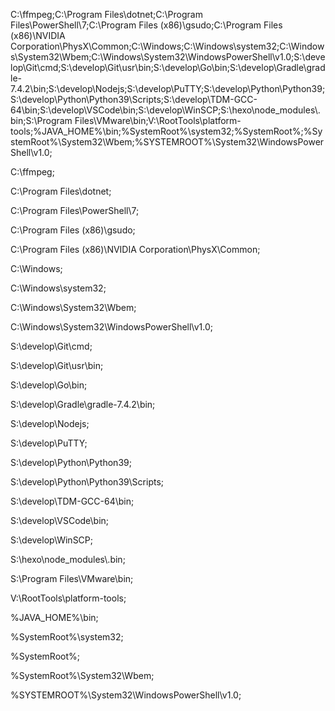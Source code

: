 
C:\ffmpeg\;C:\Program Files\dotnet\;C:\Program Files\PowerShell\7\;C:\Program Files (x86)\gsudo\;C:\Program Files (x86)\NVIDIA Corporation\PhysX\Common\;C:\Windows\;C:\Windows\system32\;C:\Windows\System32\Wbem\;C:\Windows\System32\WindowsPowerShell\v1.0\;S:\develop\Git\cmd\;S:\develop\Git\usr\bin\;S:\develop\Go\bin\;S:\develop\Gradle\gradle-7.4.2\bin\;S:\develop\Nodejs\;S:\develop\PuTTY\;S:\develop\Python\Python39\;S:\develop\Python\Python39\Scripts\;S:\develop\TDM-GCC-64\bin\;S:\develop\VSCode\bin\;S:\develop\WinSCP\;S:\hexo\node_modules\\.bin\;S:\Program Files\VMware\bin\;V:\RootTools\platform-tools\;%JAVA_HOME%\bin\;%SystemRoot%\system32\;%SystemRoot%\;%SystemRoot%\System32\Wbem\;%SYSTEMROOT%\System32\WindowsPowerShell\v1.0\;

C:\ffmpeg\;

C:\Program Files\dotnet\;

C:\Program Files\PowerShell\7\;

C:\Program Files (x86)\gsudo\;

C:\Program Files (x86)\NVIDIA Corporation\PhysX\Common\;

C:\Windows\;

C:\Windows\system32\;

C:\Windows\System32\Wbem\;

C:\Windows\System32\WindowsPowerShell\v1.0\;

S:\develop\Git\cmd\;

S:\develop\Git\usr\bin\;

S:\develop\Go\bin\;

S:\develop\Gradle\gradle-7.4.2\bin\;

S:\develop\Nodejs\;

S:\develop\PuTTY\;

S:\develop\Python\Python39\;

S:\develop\Python\Python39\Scripts\;

S:\develop\TDM-GCC-64\bin\;

S:\develop\VSCode\bin\;

S:\develop\WinSCP\;

S:\hexo\node_modules\\.bin\;

S:\Program Files\VMware\bin\;

V:\RootTools\platform-tools\;

%JAVA_HOME%\bin\;

%SystemRoot%\system32\;

%SystemRoot%\;

%SystemRoot%\System32\Wbem\;

%SYSTEMROOT%\System32\WindowsPowerShell\v1.0\;
